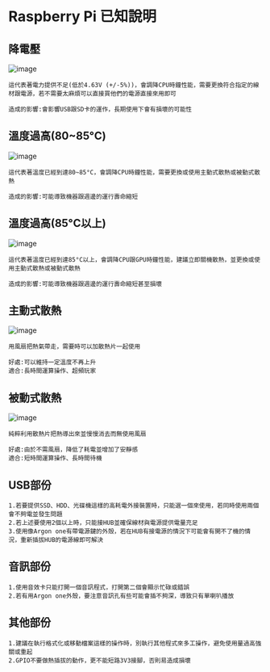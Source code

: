 # Raspberry Pi 已知說明
## 降電壓
![image](https://github.com/HYDeReUb/TS4IE_4080E055/blob/master/Picture%20Saved/under_volt.png)
```
這代表著電力提供不足(低於4.63V (+/-5%))，會調降CPU時鐘性能，需要更換符合指定的線材跟電源，若不需要太麻煩可以直接買他們的電源直接來用即可
```
```
造成的影響:會影響USB跟SD卡的運作，長期使用下會有損壞的可能性
```
## 溫度過高(80~85°C)
![image](https://github.com/HYDeReUb/TS4IE_4080E055/blob/master/Picture%20Saved/over_temperature_80_85.png)
```
這代表著溫度已經到達80~85°C，會調降CPU時鐘性能，需要更換或使用主動式散熱或被動式散熱
```
```
造成的影響:可能導致機器跟週邊的運行壽命縮短
```
## 溫度過高(85°C以上)
![image](https://github.com/HYDeReUb/TS4IE_4080E055/blob/master/Picture%20Saved/over_temperature_85.png)
```
這代表著溫度已經到達85°C以上，會調降CPU跟GPU時鐘性能，建議立即關機散熱，並更換或使用主動式散熱或被動式散熱
```
```
造成的影響:可能導致機器跟週邊的運行壽命縮短甚至損壞
```
## 主動式散熱
![image](https://github.com/HYDeReUb/TS4IE_4080E055/blob/master/Picture%20Saved/maxresdefault.jpg)
```
用風扇把熱氣帶走，需要時可以加散熱片一起使用
```
```
好處:可以維持一定溫度不再上升
適合:長時間運算操作、超頻玩家
```
## 被動式散熱
![image](https://i.ytimg.com/vi/VJC6OpGpq0Y/maxresdefault.jpg)
```
純粹利用散熱片把熱導出來並慢慢消去而無使用風扇
```
```
好處:由於不需風扇，降低了耗電並增加了安靜感
適合:短時間運算操作、長時間待機
```
## USB部份
``` 
1.若要提供SSD、HDD、光碟機這樣的高耗電外接裝置時，只能選一個來使用，若同時使用兩個會不夠電並發生問題
2.若上述要使用2個以上時，只能接HUB並確保線材與電源提供電量充足
3.使用像Argon one有帶電源鍵的外殼，若在HUB有接電源的情況下可能會有開不了機的情況，重新插拔HUB的電源線即可解決
```
## 音訊部份
```
1.使用音效卡只能打開一個音訊程式，打開第二個會顯示忙碌或錯誤
2.若有用Argon one外殼，要注意音訊孔有些可能會插不夠深，導致只有單喇叭播放
```
## 其他部份
```
1.建議在執行格式化或移動檔案這樣的操作時，別執行其他程式來多工操作，避免使用量過高強關或重起
2.GPIO不要做熱插拔的動作，更不能短路3V3接腳，否則易造成損壞
```
